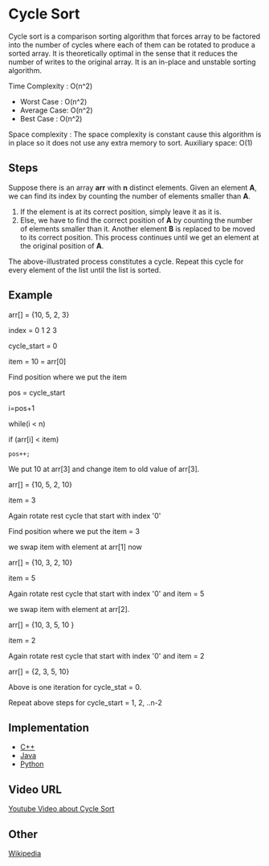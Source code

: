 # Cycle Sort

Cycle sort is a comparison sorting algorithm that forces array to be factored into the number of cycles where each of them can be rotated to produce a sorted array. It is theoretically optimal in the sense that it reduces the number of writes to the original array.
It is an in-place and unstable sorting algorithm.

Time Complexity : O(n^2) 
- Worst Case : O(n^2) 
- Average Case: O(n^2) 
- Best Case : O(n^2)

Space complexity :
The space complexity is constant cause this algorithm is in place so it does not use any extra memory to sort.
Auxiliary space: O(1)

## Steps

Suppose there is an array **arr** with **n** distinct elements. Given an element **A**, we can find its index by counting the number of elements smaller than **A**.

1. If the element is at its correct position, simply leave it as it is.
2. Else, we have to find the correct position of **A** by counting the number of elements smaller than it. Another element **B** is replaced to be moved to its correct position. This process continues until we get an element at the original position of **A**.

The above-illustrated process constitutes a cycle. Repeat this cycle for every element of the list until the list is sorted.

## Example

arr[] = {10, 5, 2, 3}

 index =  0   1   2   3

cycle_start = 0 

item = 10 = arr[0]

Find position where we put the item  

pos = cycle_start

i=pos+1

while(i < n)

if (arr[i] < item) 

    pos++;

We put 10 at arr[3] and change item to 
old value of arr[3].

arr[] = {10, 5, 2, 10} 

item = 3 

Again rotate rest cycle that start with index '0' 

Find position where we put the item = 3 

we swap item with element at arr[1] now 

arr[] = {10, 3, 2, 10} 

item = 5

Again rotate rest cycle that start with index '0' and item = 5 

we swap item with element at arr[2].

arr[] = {10, 3, 5, 10 } 

item = 2

Again rotate rest cycle that start with index '0' and item = 2

arr[] = {2, 3,  5, 10}  

Above is one iteration for cycle_stat = 0.

Repeat above steps for cycle_start = 1, 2, ..n-2

## Implementation

- [C++](../../../algorithms/CPlusPlus/Sorting/cycle-sort.cpp)
- [Java](../../../algorithms/Java/sorting/cyclic-sort.java)
- [Python](../../../algorithms/Python/sorting/count-sort.py)

## Video URL

[Youtube Video about Cycle Sort](https://youtu.be/gZNOM_yMdSQ)

## Other

[Wikipedia](https://en.wikipedia.org/wiki/Cycle_sort)